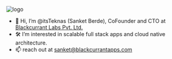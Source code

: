 ![logo](https://user-images.githubusercontent.com/6565602/203306700-fa27599f-2741-4cab-b928-545a9c581147.svg)

- 👋 Hi, I’m @itsTeknas (Sanket Berde), CoFounder and CTO at [Blackcurrant Labs Pvt. Ltd.](https://blackcurrantapps.com/)
- 🛠 I’m interested in scalable full stack apps and cloud native architecture.
- 📫 reach out at sanket@blackcurrantapps.com
